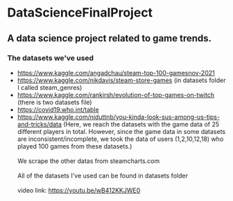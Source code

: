 # DataScienceFinalProject
## A data science project related to game trends.
### The datasets we've used 
- https://www.kaggle.com/angadchau/steam-top-100-gamesnov-2021
- https://www.kaggle.com/nikdavis/steam-store-games (in datasets folder I called steam_genres)
- https://www.kaggle.com/rankirsh/evolution-of-top-games-on-twitch (there is two datasets file)
- https://covid19.who.int/table <br />
- https://www.kaggle.com/niduttnb/you-kinda-look-sus-among-us-tips-and-tricks/data (Here, we reach the datasets with the game data of 25 different players in total. However, since the game data in some datasets are inconsistent/incomplete, we took the data of users (1,2,10,12,18) who played 100 games from these datasets.) <br /> <br />
We scrape the other datas from steamcharts.com <br /> <br />
All of the datasets I've used can be found in datasets folder <br /> <br />
video link: https://youtu.be/wB412KKJWE0

